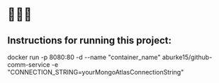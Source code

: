 # 🤔🤔🤔
## Instructions for running this project:
docker run -p 8080:80 -d --name "container_name" aburke15/github-comm-service -e "CONNECTION_STRING=yourMongoAtlasConnectionString"
